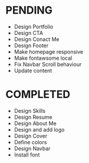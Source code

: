 # PENDING
- Design Portfolio
- Design CTA
- Design Conact Me
- Design Footer
- Make homepage responsive
- Make fontawsome local
- Fix Navbar Scroll behaviour
- Update content


# COMPLETED
- Design Skills
- Design Resume
- Design About Me
- Design and add logo
- Design Cover
- Define colors
- Design Navbar
- Install font